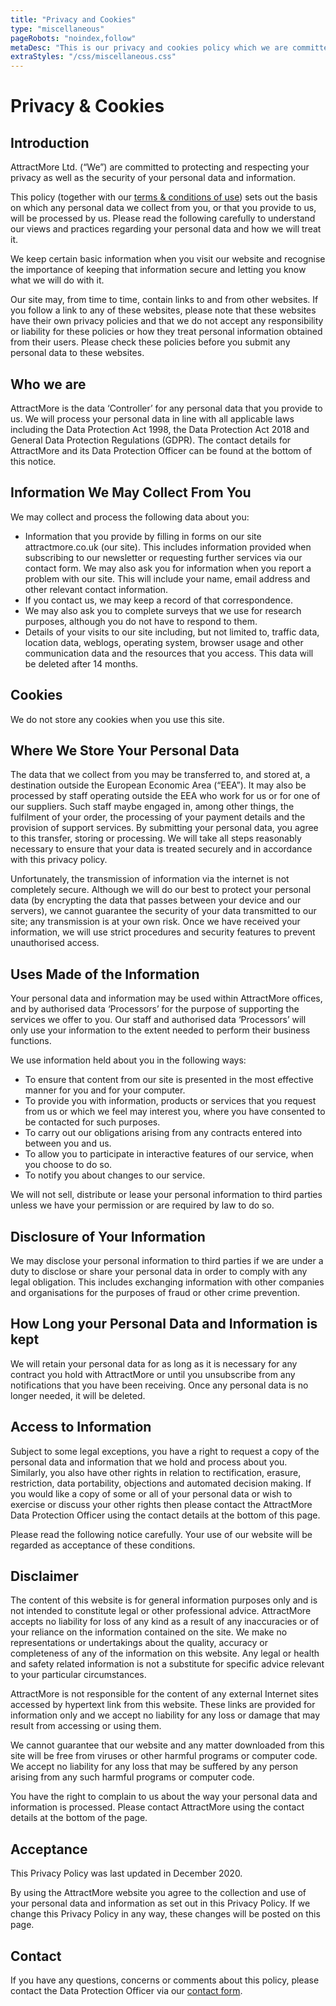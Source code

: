 ```yaml
---
title: "Privacy and Cookies"
type: "miscellaneous"
pageRobots: "noindex,follow"
metaDesc: "This is our privacy and cookies policy which we are committed to upholding. At present we don't store any cookies in visitors' browsers."
extraStyles: "/css/miscellaneous.css"
---
```


# Privacy & Cookies

## Introduction

AttractMore Ltd. (“We”) are committed to protecting and respecting your privacy as well as the security of your personal data and information.

This policy (together with our [terms & conditions of use](/terms-conditions/)) sets out the basis on which any personal data we collect from you, or that you provide to us, will be processed by us. Please read the following carefully to understand our views and practices regarding your personal data and how we will treat it.

We keep certain basic information when you visit our website and recognise the importance of keeping that information secure and letting you know what we will do with it.

Our site may, from time to time, contain links to and from other websites. If you follow a link to any of these websites, please note that these websites have their own privacy policies and that we do not accept any responsibility or liability for these policies or how they treat personal information obtained from their users. Please check these policies before you submit any personal data to these websites.

## Who we are

AttractMore is the data ‘Controller’ for any personal data that you provide to us. We will process your personal data in line with all applicable laws including the Data Protection Act 1998, the Data Protection Act 2018 and General Data Protection Regulations (GDPR). The contact details for AttractMore and its Data Protection Officer can be found at the bottom of this notice.

## Information We May Collect From You

We may collect and process the following data about you:

- Information that you provide by filling in forms on our site attractmore.co.uk (our site). This includes information provided when subscribing to our newsletter or requesting further services via our contact form. We may also ask you for information when you report a problem with our site. This will include your name, email address and other relevant contact information.
- If you contact us, we may keep a record of that correspondence.
- We may also ask you to complete surveys that we use for research purposes, although you do not have to respond to them.
- Details of your visits to our site including, but not limited to, traffic data, location data, weblogs, operating system, browser usage and other communication data and the resources that you access. This data will be deleted after 14 months.

## Cookies

We do not store any cookies when you use this site.

## Where We Store Your Personal Data

The data that we collect from you may be transferred to, and stored at, a destination outside the European Economic Area (“EEA”). It may also be processed by staff operating outside the EEA who work for us or for one of our suppliers. Such staff maybe engaged in, among other things, the fulfilment of your order, the processing of your payment details and the provision of support services. By submitting your personal data, you agree to this transfer, storing or processing. We will take all steps reasonably necessary to ensure that your data is treated securely and in accordance with this privacy policy.

Unfortunately, the transmission of information via the internet is not completely secure. Although we will do our best to protect your personal data (by encrypting the data that passes between your device and our servers), we cannot guarantee the security of your data transmitted to our site; any transmission is at your own risk. Once we have received your information, we will use strict procedures and security features to prevent unauthorised access.

## Uses Made of the Information

Your personal data and information may be used within AttractMore offices, and by authorised data ‘Processors’ for the purpose of supporting the services we offer to you. Our staff and authorised data ‘Processors’ will only use your information to the extent needed to perform their business functions.

We use information held about you in the following ways:

- To ensure that content from our site is presented in the most effective manner for you and for your computer.
- To provide you with information, products or services that you request from us or which we feel may interest you, where you have consented to be contacted for such purposes.
- To carry out our obligations arising from any contracts entered into between you and us.
- To allow you to participate in interactive features of our service, when you choose to do so.
- To notify you about changes to our service.

We will not sell, distribute or lease your personal information to third parties unless we have your permission or are required by law to do so.

## Disclosure of Your Information

We may disclose your personal information to third parties if we are under a duty to disclose or share your personal data in order to comply with any legal obligation. This includes exchanging information with other companies and organisations for the purposes of fraud or other crime prevention.

## How Long your Personal Data and Information is kept

We will retain your personal data for as long as it is necessary for any contract you hold with AttractMore or until you unsubscribe from any notifications that you have been receiving. Once any personal data is no longer needed, it will be deleted.

## Access to Information

Subject to some legal exceptions, you have a right to request a copy of the personal data and information that we hold and process about you. Similarly, you also have other rights in relation to rectification, erasure, restriction, data portability, objections and automated decision making. If you would like a copy of some or all of your personal data or wish to exercise or discuss your other rights then please contact the AttractMore Data Protection Officer using the contact details at the bottom of this page.

Please read the following notice carefully. Your use of our website will be regarded as acceptance of these conditions.

## Disclaimer

The content of this website is for general information purposes only and is not intended to constitute legal or other professional advice. AttractMore accepts no liability for loss of any kind as a result of any inaccuracies or of your reliance on the information contained on the site. We make no representations or undertakings about the quality, accuracy or completeness of any of the information on this website. Any legal or health and safety related information is not a substitute for specific advice relevant to your particular circumstances.

AttractMore is not responsible for the content of any external Internet sites accessed by hypertext link from this website. These links are provided for information only and we accept no liability for any loss or damage that may result from accessing or using them.

We cannot guarantee that our website and any matter downloaded from this site will be free from viruses or other harmful programs or computer code. We accept no liability for any loss that may be suffered by any person arising from any such harmful programs or computer code.

You have the right to complain to us about the way your personal data and information is processed. Please contact AttractMore using the contact details at the bottom of the page.

## Acceptance

This Privacy Policy was last updated in December 2020.

By using the AttractMore website you agree to the collection and use of your personal data and information as set out in this Privacy Policy. If we change this Privacy Policy in any way, these changes will be posted on this page.

## Contact

If you have any questions, concerns or comments about this policy, please contact the Data Protection Officer via our [contact form](/contact/).
